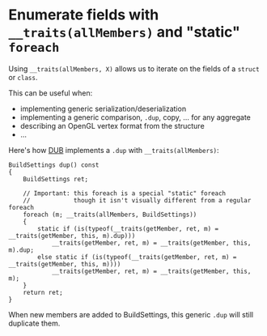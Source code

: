 Enumerate fields with `__traits(allMembers)` and "static" `foreach`
===================================================================

Using `__traits(allMembers, X)` allows us to iterate on the fields of a `struct` or `class`.


This can be useful when:
- implementing generic serialization/deserialization
- implementing a generic comparison, `.dup`, copy, &hellip; for any aggregate
- describing an OpenGL vertex format from the structure
- ...

Here's how [DUB](https://github.com/D-Programming-Language/dub) implements a `.dup` with `__traits(allMembers)`:

```
BuildSettings dup() const
{
    BuildSettings ret;

    // Important: this foreach is a special "static" foreach
    //            though it isn't visually different from a regular foreach
    foreach (m; __traits(allMembers, BuildSettings))
    {
        static if (is(typeof(__traits(getMember, ret, m) = __traits(getMember, this, m).dup)))
            __traits(getMember, ret, m) = __traits(getMember, this, m).dup;
        else static if (is(typeof(__traits(getMember, ret, m) = __traits(getMember, this, m))))
            __traits(getMember, ret, m) = __traits(getMember, this, m);
    }
    return ret;
}
```

When new members are added to BuildSettings, this generic `.dup` will still duplicate them.
